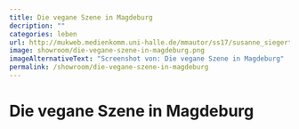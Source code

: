 ```yaml
---
title: Die vegane Szene in Magdeburg
decription: ""
categories: leben
url: http://mukweb.medienkomm.uni-halle.de/mmautor/ss17/susanne_siegert/
image: showroom/die-vegane-szene-in-magdeburg.png
imageAlternativeText: "Screenshot von: Die vegane Szene in Magdeburg"
permalink: /showroom/die-vegane-szene-in-magdeburg
---
```


# Die vegane Szene in Magdeburg
